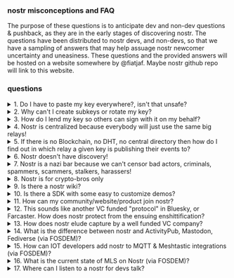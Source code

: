 ### nostr misconceptions and FAQ
The purpose of these questions is to anticipate dev and non-dev questions & pushback, as they are in the early stages of discovering nostr. The questions have been distributed to nostr devs, and non-devs, so that we have a sampling of answers that may help assuage nostr newcomer uncertainty and uneasiness. These questions and the provided answers will be hosted on a website somewhere by @fiatjaf. Maybe nostr github repo will link to this website.

### questions

<details>

<summary>1. Do I have to paste my key everywhere?, isn't that unsafe? </summary>

`No, you should only enter your key into a few trusted applications or devices. however most newer clients only support pasting your key in because its the easiest way for the developer to build the client.` -[hzrd149](https://github.com/hzrd149/)

`No, you don't have to, but many clients allow you to do so out of ease of use. If the client supports using something called Amber, or a Remote Signer, or a browser extension, I would recommend you to use those instead as they are more secure and help keep your private key safe. It's not recommended to paste your key into unknown or new applications. It is okay to generate burner or new keys to try things out.` -[Derek Ross](https://njump.me/npub18ams6ewn5aj2n3wt2qawzglx9mr4nzksxhvrdc4gzrecw7n5tvjqctp424)

`No, but it depends on the platform and app used. Most mobile apps default to key pasting, and some offer to back them up in the user's cloud storage. On desktop it's recommended to use a browser extension that stores the private key allowing the user to sign events. Pasting a private key into a malicious app, or accidentally pasting it publicly will compromise the key permanently. There are also remote signing methods, but there is a steeper learning curve for users who are only accustomed to traditional login methods.` -[The: Daniel](https://njump.me/npub1aeh2zw4elewy5682lxc6xnlqzjnxksq303gwu2npfaxd49vmde6qcq4nwx)

`You can paste your nsec into various applications, but if you're concerned about security, you probably shouldn't. Alternatively, you can use a bunker, which is an application that holds your nsec and signs events with it (e.g. Amber).` -[pip](https://njump.me/npub176p7sup477k5738qhxx0hk2n0cty2k5je5uvalzvkvwmw4tltmeqw7vgup)

`Use a browser extension. Some remote signer apps like Amber also work but some others are hard to use, do not give you full control over access policies and have subpar code quality` -[semisol](https://njump.me/npub12262qa4uhw7u8gdwlgmntqtv7aye8vdcmvszkqwgs0zchel6mz7s6cgrkj)

`Mostly, and yes. Giving an app your key gives them the ability to publish things on your behalf, and it's impossible to know after you've removed a key from an app that it's really gone. So only put your important keys in apps you really trust.` -[Matt Lorentz](https://njump.me/npub16zsllwrkrwt5emz2805vhjewj6nsjrw0ge0latyrn2jv5gxf5k0q5l92l7)


</details>

<details>

<summary>2. Why can't I create subkeys or rotate my key? </summary>

`Complexity. Creating subkeys is easy, but supporting subkeys and by extension permissions and key rotation in all clients is almost impossible.` -[hzrd149](https://github.com/hzrd149/)

`People smarter than me have said that this is too hard to implement. I wish that we had this feature. It would make things easier for the inevitable happens for most people.` -[Derek Ross](https://njump.me/npub18ams6ewn5aj2n3wt2qawzglx9mr4nzksxhvrdc4gzrecw7n5tvjqctp424)

`You can generate subkeys from your master key (see NIP 6). Rotating a key means communicating to the world in a non-ambiguous way what your next key will be. In the case of a hack, this can lead to race conditions (e.g. the hacker and you try to rotate the key at the same time). Today, there are no good ways to solve such race conditions other than anchoring on a blockchain. However, in the future, with Frost and the like (I think), you'll be able to have a threshold of keys. If at least m out of n keys sign, then the signature is valid (say 2 out of 3). If you lose one of the keys, you can create a new set of keys corresponding to the old public key, so rotating keys is not necessary.` -[pip](https://njump.me/npub176p7sup477k5738qhxx0hk2n0cty2k5je5uvalzvkvwmw4tltmeqw7vgup)

`There is no reason except that no one wants to start implementing it because it’s “too complex”, and the amount of NIP bikeshedding.` -[semisol](https://njump.me/npub12262qa4uhw7u8gdwlgmntqtv7aye8vdcmvszkqwgs0zchel6mz7s6cgrkj)

`Nostr is designed to be the simplest protocol that works, so one key = one account. Subkeys and rotation would mean that every app needs a significant amount of code to tie multiple keys to a single identity.` -[Matt Lorentz](https://njump.me/npub16zsllwrkrwt5emz2805vhjewj6nsjrw0ge0latyrn2jv5gxf5k0q5l92l7)


</details>

<details>

<summary>3. How do I lend my key so others can sign with it on my behalf? </summary>

`Remote signers seem to be the best method to allow apps and other users sign on your behalf. they allow you to give out a unique API endpoint of sorts that lets the other user or client ask you to sign something` -[hzrd149](https://github.com/hzrd149/)

`You utilize something called a Remote Signer or an nsecbunker application with policies and key management features. These include tools such as Amber, NAK, Keycast, or Knox.`
-[Derek Ross](https://njump.me/npub18ams6ewn5aj2n3wt2qawzglx9mr4nzksxhvrdc4gzrecw7n5tvjqctp424)

`with bunkers (currently many work like shit)` -[pip](https://njump.me/npub176p7sup477k5738qhxx0hk2n0cty2k5je5uvalzvkvwmw4tltmeqw7vgup)

`Remote signers. Most do not allow fine grained access policies though.` -[semisol](https://njump.me/npub12262qa4uhw7u8gdwlgmntqtv7aye8vdcmvszkqwgs0zchel6mz7s6cgrkj)

`You should never lend someone you don't trust your key. You can look for a "signer" app you trust that has a good permissions system and will sign requests from other apps if they meet the criteria you specify.` -[Matt Lorentz](https://njump.me/npub16zsllwrkrwt5emz2805vhjewj6nsjrw0ge0latyrn2jv5gxf5k0q5l92l7)

</details>

<details>

<summary>4. Nostr is centralized because everybody will just use the same big relays! </summary>

`Yes, large data and connection speeds tend to cause centralization. however the data itself (events) is cryptographically signed so its possible for it to live on multiple servers and still be verifiable. This does not prevent centralization it only ensures that the authenticity of the data is no longer tied to the server it came from` -[hzrd149](https://github.com/hzrd149/)

`This is a common misconception. The Outbox and Inbox model fixes this, enabling users from all around the world to all run their very own relays and still be able to communicate together. For this to happen, all clients need to upgrade to NIP-65 to enable Outbox/Inbox models. I feel that we'll end up having a plethora of family relays, community relays, making nostr much more decentralized and sustainable.`-[Derek Ross](https://njump.me/npub18ams6ewn5aj2n3wt2qawzglx9mr4nzksxhvrdc4gzrecw7n5tvjqctp424)

`The fiatjaf analogy holds: relays are like websites, and not everyone visits the same websites. If anything, direct monetization with bitcoin allows smaller relays to thrive.` --[pip](https://njump.me/npub176p7sup477k5738qhxx0hk2n0cty2k5je5uvalzvkvwmw4tltmeqw7vgup)

`Doesn’t matter because people can switch relays and migrate their data easily` -[semisol](https://njump.me/npub12262qa4uhw7u8gdwlgmntqtv7aye8vdcmvszkqwgs0zchel6mz7s6cgrkj)

</details>

<details>

<summary>5. If there is no Blockchain, no DHT, no central directory then how do I find out in which relay a given key is publishing their events to?</summary>

` every relay is a local directory similar to a phone book (yellow pages), the relays tend to be topic or location specific so you only need to find the general topic or area where the key publishes to be able to find their home relays` -[hzrd149](https://github.com/hzrd149/)

`I would look at a user's profile and see which relays they're using, but this also can be a bit confusing, because clients don't always surface this information easily, confusing profile relays and Outbox relays. Plus, anyone can broadcast an event to any public relay.` -[Derek Ross](https://njump.me/npub18ams6ewn5aj2n3wt2qawzglx9mr4nzksxhvrdc4gzrecw7n5tvjqctp424)

`You can ask some specialized relays, but the question is backwards. If you want to find the events of an npub, it's because you have have already seen some of the contents of the npub, and already know the npub, which means you have had contact with it before. Why else would you want to find the events of a random string?` -[pip](https://njump.me/npub176p7sup477k5738qhxx0hk2n0cty2k5je5uvalzvkvwmw4tltmeqw7vgup)

`Large directories and from existing relays.` -[semisol](https://njump.me/npub12262qa4uhw7u8gdwlgmntqtv7aye8vdcmvszkqwgs0zchel6mz7s6cgrkj)

`You try as hard as you can, and it turns out that's generally enough.` -[Matt Lorentz](https://njump.me/npub16zsllwrkrwt5emz2805vhjewj6nsjrw0ge0latyrn2jv5gxf5k0q5l92l7)

</details>

<details>

<summary>6. Nostr doesn't have discovery! </summary>

` Follow random people, ask more questions. nostr isn't curated like other platforms and wont automatically serve you the content you want to see, you have to go find it` -[hzrd149](https://github.com/hzrd149/)

`At the protocol level, Nostr does not have discovery, that is correct. However, many clients are working on various forms of user discovery such as trending topics, trending users, trending notes, Web of Trust, various feed algorithms, and more. If your client doesn't have user and content discovery, then you should check out one of the clients that do.`-[Derek Ross](https://njump.me/npub18ams6ewn5aj2n3wt2qawzglx9mr4nzksxhvrdc4gzrecw7n5tvjqctp424)

`It does.` -[pip](https://njump.me/npub176p7sup477k5738qhxx0hk2n0cty2k5je5uvalzvkvwmw4tltmeqw7vgup)

`Discovery is a not very hard to solve problem that most devs do not prioritize, because it isn’t a problem for them.` -[semisol](https://njump.me/npub12262qa4uhw7u8gdwlgmntqtv7aye8vdcmvszkqwgs0zchel6mz7s6cgrkj)

`Not true! Nostr has search engines and recommendation algorithms just like other networks. However the amount of time and money spent optimizing Nostr apps for "engagement" is nothing compared to Big Tech platforms, so you likely find less personalized entertainment being served to you on silver platter here.` -[Matt Lorentz](https://njump.me/npub16zsllwrkrwt5emz2805vhjewj6nsjrw0ge0latyrn2jv5gxf5k0q5l92l7)

</details>

<details>

<summary>7. Nostr is a nazi bar because we can't censor bad actors, criminals, spammers, scammers, stalkers, harassers! </summary>

` nostr shares a lot of similarities with the internet in this way. communities and smaller public spaces will have moderation but there is no way to prevent the distasteful people from creating their own communities` -[hzrd149](https://github.com/hzrd149/)

`There is the potential for this, but I feel that user controls, user tools, and community moderations via Web of Trust and reporting can resolve a lot of these issues. `-[Derek Ross](https://njump.me/npub18ams6ewn5aj2n3wt2qawzglx9mr4nzksxhvrdc4gzrecw7n5tvjqctp424)

`Nostr is different than centralized networks because the user is entirely in control of the content they choose to see. By using whitelisted relays and mute lists, users can avoid interacting with spammers and other users who post content they object to. It's true that anyone with a valid key can use the network, but this also provides censorship resistance for everyone. In addition, the difficulty of permanently deleting content may also decrease the likelihood of Nostr being used by bad actors.` -[The: Daniel](https://njump.me/npub1aeh2zw4elewy5682lxc6xnlqzjnxksq303gwu2npfaxd49vmde6qcq4nwx)

`Relays are responsible for moderation, and most relays don’t care until they are forced to act` -[semisol](https://njump.me/npub12262qa4uhw7u8gdwlgmntqtv7aye8vdcmvszkqwgs0zchel6mz7s6cgrkj)

`I haven't seen many Nazis but It's true that the public space on Nostr has attracted a lot of folks who aren't welcomed on the big platforms. But Nostr isn't just the global feed you find in a Twitter-like app. It's full of private spaces like groups, audio chats, and private DMs. So if your people aren't the type to be shouting in the town square you might need to look a little harder for them.` -[Matt Lorentz](https://njump.me/npub16zsllwrkrwt5emz2805vhjewj6nsjrw0ge0latyrn2jv5gxf5k0q5l92l7)

</details>

<details>

<summary>8. Nostr is for crypto-bros only </summary>

`crypto bros like experimental technology so they are the first adopters, but there are smaller communities talking about other topics and as they continue to grow things will get a lot more interesting` -[hzrd149](https://github.com/hzrd149/)

`Nope. Nostr is for Bitcoin bros only! Joking... Don't publish that. Nostr is for everyone, because everyone deserves the freedom to communicate. At this time, the portion of the population that recognizes the need for freedom of communication is also the same crowd that recognizes the need for freedom to transact. Someone has to be first to the social media revolution and right now, it's those that recognize the need for decentralization and censorship resistant communication such as freedom fighters and Bitcoiners. Nostr doesn't need Bitcoin and Bitcoin doesn't need Nostr, but they do do have a beautiful symbiotic relationship together. `-[Derek Ross](https://njump.me/npub18ams6ewn5aj2n3wt2qawzglx9mr4nzksxhvrdc4gzrecw7n5tvjqctp424)

`There is a significant overlap between a want for decentralization and bitcoiners` -[semisol](https://njump.me/npub12262qa4uhw7u8gdwlgmntqtv7aye8vdcmvszkqwgs0zchel6mz7s6cgrkj)

`Keep your voice down. The Bitcoiners will be really mad if they hear you calling them crypto-bros.` -[Matt Lorentz](https://njump.me/npub16zsllwrkrwt5emz2805vhjewj6nsjrw0ge0latyrn2jv5gxf5k0q5l92l7)


</details>

<details>

<summary>9. Is there a nostr wiki? </summary>

` There are some getting started guides, but I don't know of any nostr wiki yet` -[hzrd149](https://github.com/hzrd149/)

`There is a client called Wikifreedia, but there is no official Wiki. I've honestly thought about trying to create a Wiki for every client, then each client could link to the Wiki to have their users find help and support. I still think someone should build this. I don't have time. It's needed.`-[Derek Ross](https://njump.me/npub18ams6ewn5aj2n3wt2qawzglx9mr4nzksxhvrdc4gzrecw7n5tvjqctp424)

`No` -[semisol](https://njump.me/npub12262qa4uhw7u8gdwlgmntqtv7aye8vdcmvszkqwgs0zchel6mz7s6cgrkj)

`Yes! There is a decentralized wiki woven across the network with many ways to access it.
` -[Matt Lorentz](https://njump.me/npub16zsllwrkrwt5emz2805vhjewj6nsjrw0ge0latyrn2jv5gxf5k0q5l92l7)


</details>

<details>

<summary>10. Is there a SDK with some easy to customize demos? </summary>

` There are a ton of great SDKs and simple apps on https://github.com/aljazceru/awesome-nostr` -[hzrd149](https://github.com/hzrd149/)

`There is the Nostr Development Kit and other SDKs, but I am not aware of buildable demos.`-[Derek Ross](https://njump.me/npub18ams6ewn5aj2n3wt2qawzglx9mr4nzksxhvrdc4gzrecw7n5tvjqctp424)

`Yes, there are Nostr SDKs for most programming languages, and Nostr is famously easy to get started with.
` -[Matt Lorentz](https://njump.me/npub16zsllwrkrwt5emz2805vhjewj6nsjrw0ge0latyrn2jv5gxf5k0q5l92l7)



</details>

<details>

<summary>11. How can my community/website/product join nostr? </summary>

`There aren't many good community on boarding tools or guides yet but the best option currently would be to look into setting up a group relay` -[hzrd149](https://github.com/hzrd149/)

`Joining is easy. Where we're failing at is on-boarding. Only two applications have good onboarding - Damus and Primal. However, these applications are not good for businesses who often need to designate social media tasks to employees. They do not support Remote Signers or nsecbunkers. That aside, I would tell all of your community members to join nostr, follow one another, and start building your community by utilizing community tools such as Chachi, Flotilla, Zap.stream, or Nostr Nests.`-[Derek Ross](https://njump.me/npub18ams6ewn5aj2n3wt2qawzglx9mr4nzksxhvrdc4gzrecw7n5tvjqctp424)

`No one is focusing on onboarding, so tough luck` -[semisol](https://njump.me/npub12262qa4uhw7u8gdwlgmntqtv7aye8vdcmvszkqwgs0zchel6mz7s6cgrkj)

`It depends on what you are looking for. You could try downloading a client from nostr.com or nostr.net and asking there, but the best way would be to find a friend who knows the network. Feel free to tag me! You can search for my ID in pretty much any app: npub16zsllwrkrwt5emz2805vhjewj6nsjrw0ge0latyrn2jv5gxf5k0q5l92l7` -[Matt Lorentz](https://njump.me/npub16zsllwrkrwt5emz2805vhjewj6nsjrw0ge0latyrn2jv5gxf5k0q5l92l7)



</details>

<details>

<summary>12. This sounds like another VC funded "protocol" in Bluesky, or Farcaster. How does nostr protect from the ensuing enshittification? </summary>

` There is no nostr development team, so there is no one to say what can or cant be done on the protocol. developers are free to build and experiment however they like` -[hzrd149](https://github.com/hzrd149/)

`Nostr is not VC funded and is completely open. There is no central company. There is no central organization. There is no central development team. While some companies that utilize nostr may be VC funded, the protocol itself is not.`-[Derek Ross](https://njump.me/npub18ams6ewn5aj2n3wt2qawzglx9mr4nzksxhvrdc4gzrecw7n5tvjqctp424)

`12 and 13. It doesn’t unless the users care, which doesn’t seem to be true, as we are already seeing happening with several Nostr apps` -[semisol](https://njump.me/npub12262qa4uhw7u8gdwlgmntqtv7aye8vdcmvszkqwgs0zchel6mz7s6cgrkj)

`Unlike Bluesky and Forecaster there is no for-profit company behind the protocol, and it didn't originate from Silicon Valley. In fact there is no formal organization, foundation, non-profit, or anything controlling the protocol. It's formed and run by the people using it.` -[Matt Lorentz](https://njump.me/npub16zsllwrkrwt5emz2805vhjewj6nsjrw0ge0latyrn2jv5gxf5k0q5l92l7)


</details>

<details>

<summary>13. How does nostr elude capture by a well funded VC company? </summary>

`I don't know, I guess we will see when the time comes` -[hzrd149](https://github.com/hzrd149/)

`User choice. If a large company decides to build upon nostr, that is fine. Users will have to choice to migrate to another application with ese if they don't like the direction that said company is going or features that they're implementing.`-[Derek Ross](https://njump.me/npub18ams6ewn5aj2n3wt2qawzglx9mr4nzksxhvrdc4gzrecw7n5tvjqctp424)

`Help humanity organize well-enough to overthrow capitalism? Just kidding, sort of. I think the right way to protect Nostr is to treat it as a public commons, Elinor Ostrom-style. Her eight principles for a healthy commons do a great job explaining what it takes, but a diverse set of apps, business, and users is a good start.` -[Matt Lorentz](https://njump.me/npub16zsllwrkrwt5emz2805vhjewj6nsjrw0ge0latyrn2jv5gxf5k0q5l92l7)



</details>

<details>

<summary>14. What is the difference between nostr and ActivityPub, Mastodon, Fediverse (via FOSDEM)? </summary>

`ActivityPub, Mastodon, Fediverse social identity registration is tied to a server, and is considered an account. That is, the AP server admin can rugpull, ban, or censor said identity. On nostr, relay operators cannot singularly ban or rugpull an identity. While a relay admin can ban an npub from publishing on a relay, there are many other relays to choose from and write to. Collusion between all (hundreds or thousands) of relay admins is extremely unlikely, if at all possible.` -[elsat](https://njump.me/npub1zafcms4xya5ap9zr7xxr0jlrtrattwlesytn2s42030lzu0dwlzqpd26k5)




</details>

<details>

<summary>15. How can IOT developers add nostr to MQTT & Meshtastic integrations (via FOSDEM)? </summary>

`See @ksedgwic work on noshtastic https://github.com/ksedgwic/noshtastic` -[elsat](https://njump.me/npub1zafcms4xya5ap9zr7xxr0jlrtrattwlesytn2s42030lzu0dwlzqpd26k5)





</details>


   <details>

<summary>16. What is the current state of MLS on Nostr (via FOSDEM)? </summary>

`It works! As far as I'm aware, Nostr is the first truly decentralized implementation of MLS. I've been working to bring MLS messaging to Nostr for the last 9 months and have built a messaging client (called White Noise - https://github.com/erskingardner/whitenoise) and several libraries that will make it easier for other developers to implement MLS messaging into their own clients. Feel free to hit me up on Nostr to ask any questions.` -[JeffG](https://njump.me/npub1zuuajd7u3sx8xu92yav9jwxpr839cs0kc3q6t56vd5u9q033xmhsk6c2uc)

</details>

  <details>

<summary>17. Where can I listen to a nostr for devs talk? </summary>

`FOSDEM talk by Constant` https://njump.me/nevent1qqspj60z02pr2suafcsdc6dqf4vsvxkg9pmg59x8sgu3v0z6t0ztftgpp4mhxue69uhkummn9ekx7mqpzamhxue69uhhyetvv9ujuurvv438xarj9e3k7mgpzfmhxue69uhk7enxvd5xz6tw9ec82cspr9mhxue69uhkummnw3ezu7n9vfjkget99e3kcmm4vst8au8y -[elsat](https://njump.me/npub1zafcms4xya5ap9zr7xxr0jlrtrattwlesytn2s42030lzu0dwlzqpd26k5)

</details>
